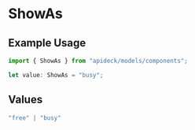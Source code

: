 # ShowAs

## Example Usage

```typescript
import { ShowAs } from "apideck/models/components";

let value: ShowAs = "busy";
```

## Values

```typescript
"free" | "busy"
```